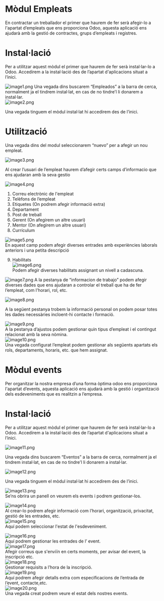 # Mòdul Empleats

En contractar un treballador el primer que haurem de fer serà afegir-lo a l'apartat d’empleats que ens proporciona Odoo, aquesta aplicació ens ajudarà amb la gestió de contractes, grups d’empleats i registres.

# Instal·lació

Per a utilitzar aquest mòdul el primer que haurem de fer serà instal·lar-lo a Odoo. Accedirem a la instal·lació des de l’apartat d'aplicacions situat a l’inici.

![image1.png](/Modul_Empleats/image_empleats_1%20(2).png)
Una vegada dins buscarem “Empleados” a la barra de cerca, normalment ja el tindrem instal·lat, en cas de no tindre'l li donarem a instal·lar.   
![image2.png](/Modul_Empleats/image_empleats_2%20(2).png)

Una vegada tinguem el mòdul instal·lat hi accedirem des de l’inici.

# 

# Utilització

Una vegada dins del modul seleccionarem “nuevo” per a afegir un nou empleat.

![image3.png](/Modul_Empleats/image_empleats_3%20(2).png)

Al crear l’usuari de l’empleat haurem d’afegir certs camps d’informacio que ens ajudaran amb la seva gestio

![image4.png](/Modul_Empleats/image_empleats_4%20(2).png)

1. Correu electrònic de l'empleat  
2. Telèfons de l’empleat  
3. Etiquetes (On podrem afegir informació extra)  
4. Departament  
5. Post de treball  
6. Gerent (On afegirem un altre usuari)  
7. Mentor (On afegirem un altre usuari)  
8. Currículum

![image5.png](/Modul_Empleats/image_empleats_5%20(2).png)  
En aquest camp podem afegir diverses entrades amb experiències laborals anteriors i una petita descripció

9. Habilitats  
   ![image6.png](/Modul_Empleats/image_empleats_6.png)  
   Podem afegir diverses habilitats assignant un nivell a cadascuna.  
   

![image7.png](/Modul_Empleats/image_empleats_7.png) 
A la pestanya de “informacion de trabajo” podem afegir diverses dades que ens ajudaran a controlar el treball que ha de fer l’empleat, com l’horari, rol, etc.

![image8.png](/Modul_Empleats/image_empleats_8.png)

A la següent pestanya trobem la informació personal on podem posar totes les dades necessàries incloent-hi contacte i formació. 

![image9.png](/Modul_Empleats/image_empleats_9.png)  
A la pestanya d’ajustos podem gestionar quin tipus d’empleat i el contingut relacionat amb la seva nòmina.  
![image10.png](/Modul_Empleats/image_empleats_10.png)  
Una vegada configurat l’empleat podem gestionar als següents apartats els rols, departaments, horaris, etc. que hem assignat.

# Mòdul events

Per organitzar la nostra empresa d’una forma òptima odoo ens proporciona l'apartat d’events, aquesta aplicació ens ajudarà amb la gestió i organització dels esdeveniments que es realitzin a l’empresa.

# Instal·lació

Per a utilitzar aquest mòdul el primer que haurem de fer serà instal·lar-lo a Odoo. Accedirem a la instal·lació des de l’apartat d'aplicacions situat a l’inici.

![image11.png](/Modul_Empleats/image_empleats_1%20(2).png)

Una vegada dins buscarem “Eventos” a la barra de cerca, normalment ja el tindrem instal·lat, en cas de no tindre'l li donarem a instal·lar. 

![image12.png](/Modul_Empleats/image_empleats_12.png)

Una vegada tinguem el mòdul instal·lat hi accedirem des de l’inici.

![image13.png](/Modul_Empleats/image_empleats_13.png)  
Se’ns obrira un panell on veurem els events i podrem gestionar-los.

![image14.png](/Modul_Empleats/image_empleats_14.png)  
 Al crear-lo podrem afegir informació com l’horari, organització, privacitat, gestió de les entrades, etc.  
![image15.png](/Modul_Empleats/image_empleats_15.png)  
Aquí podem seleccionar l'estat de l'esdeveniment.

![image16.png](/Modul_Empleats/image_empleats_16.png)  
Aquí podrem gestionar les entrades de l’ event.  
![image17.png](/Modul_Empleats/image_empleats_17.png)  
Afegir correus que s'enviïn en certs moments, per avisar del event, la inscripció etc.  
![image18.png](/Modul_Empleats/image_empleats_18.png)  
Gestionar requisits a l’hora de la inscripció.  
![image19.png](/Modul_Empleats/image_empleats_19.png)  
Aquí podrem afegir detalls extra com especificacions de l’entrada de l’event, contacte,etc.  
![image20.png](/Modul_Empleats/image_empleats_20.png)  
Una vegada creat podrem veure el estat dels nostres events.  